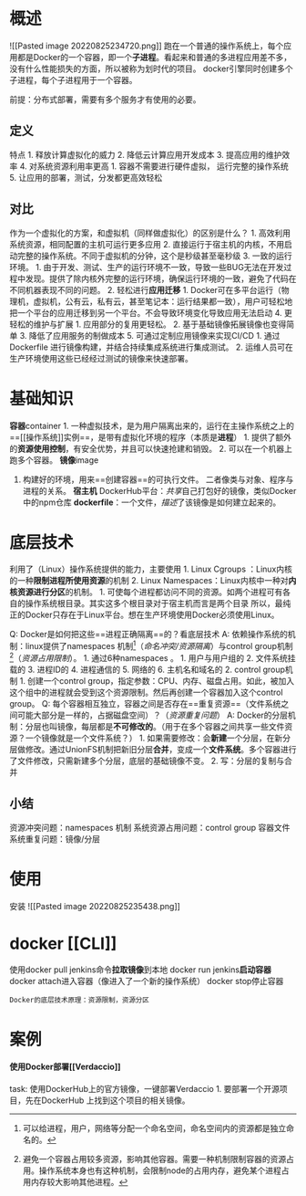 # 概述
![[Pasted image 20220825234720.png]]
跑在一个普通的操作系统上，每个应用都是Docker的一个容器，即一个**子进程**。看起来和普通的多进程应用差不多，没有什么性能损失的方面，所以被称为划时代的项目。
docker引擎同时创建多个子进程，每个子进程用于一个容器。

前提：分布式部署，需要有多个服务才有使用的必要。
## 定义
特点
	1. 释放计算虚拟化的威力
	2. 降低云计算应用开发成本
	3. 提高应用的维护效率
	4. 对系统资源利用率更高 
		1. 容器不需要进行硬件虚拟， 运行完整的操作系统
	5. 让应用的部署，测试，分发都更高效轻松
## 对比
作为一个虚拟化的方案，和虚拟机（同样做虚拟化）的区别是什么？
	1. 高效利用系统资源，相同配置的主机可运行更多应用
	2. 直接运行于宿主机的内核，不用启动完整的操作系统。不同于虚拟机的分钟，这个是秒级甚至毫秒级
	3. 一致的运行环境。
		1. 由于开发、测试、生产的运行环境不一致，导致一些BUG无法在开发过程中发现。提供了除内核外完整的运行环境，确保运行环境的一致，避免了代码在不同机器表现不同的问题。
		2. 轻松进行**应用迁移**
			1. Docker可在多平台运行（物理机，虚拟机，公有云，私有云，甚至笔记本：运行结果都一致），用户可轻松地把一个平台的应用迁移到另一个平台。不会导致环境变化导致应用无法启动
	4. 更轻松的维护与扩展
		1. 应用部分的复用更轻松。
		2. 基于基础镜像拓展镜像也变得简单
		3. 降低了应用服务的制做成本
	5. 可通过定制应用镜像来实现CI/CD
		1. 通过Dockerfile 进行镜像构建，并结合持续集成系统进行集成测试。
		2. 运维人员可在生产环境使用这些已经经过测试的镜像来快速部署。
# 基础知识
**容器**container
	1. 一种虚拟技术，是为用户隔离出来的，运行在主操作系统之上的==[[操作系统]]实例==，是带有虚拟化环境的程序（本质是**进程**）
		1. 提供了额外的**资源使用控制**，有安全优势，并且可以快速抢建和销毁。
	2. 可以在一个机器上跑多个容器。
**镜像**image
1. 构建好的环境，用来==创建容器==的可执行文件。
二者像类与对象、程序与进程的关系。
**宿主机**
DockerHub平台：*共享*自己打包好的镜像，类似Docker中的npm仓库
**dockerfile**：一个文件，*描述*了该镜像是如何建立起来的。
# 底层技术
利用了（Linux）操作系统提供的能力，主要使用
	1. Linux Cgroups ：Linux内核的一种**限制进程所使用资源**的机制
	2. Linux Namespaces：Linux内核中一种对**内核资源进行分区**的机制。
		1. 可使每个进程都访问不同的资源。如两个进程可有各自的操作系统根目录。其实这多个根目录对于宿主机而言是两个目录
所以，最纯正的Docker只存在于Linux平台。想在生产环境使用Docker必须使用Linux。

Q: Docker是如何把这些==进程正确隔离==的？看底层技术
A: 依赖操作系统的机制：linux提供了namespaces 机制[^1]（*命名冲突/资源隔离*）与control group机制[^2]（*资源占用限制*）。
	1. 通过6种namespaces 。
		1. 用户与用户组的
		2. 文件系统挂载的
		3. 进程ID的
		4. 进程通信的
		5. 网络的
		6. 主机名和域名的
	2. control group机制
		1. 创建一个control group，指定参数：CPU、内存、磁盘占用。如此，被加入这个组中的进程就会受到这个资源限制。然后再创建一个容器加入这个control group。
Q: 每个容器相互独立，容器之间是否存在==重复资源==（文件系统之间可能大部分是一样的，占据磁盘空间）？（*资源重复问题*）
A: Docker的分层机制：分层也叫镜像，每层都是**不可修改的**。（用于在多个容器之间共享一些文件资源？一个镜像就是一个文件系统？）
	1. 如果需要修改：会**新建**一个分层，在新分层做修改。通过UnionFS机制把新旧分层**合并**，变成一个**文件系统**。多个容器进行了文件修改，只需新建多个分层，底层的基础镜像不变。
	2. 写：分层的复制与合并
## 小结
资源冲突问题：namespaces 机制
系统资源占用问题：control group 
容器文件系统重复问题：镜像/分层
# 使用

安装
![[Pasted image 20220825235438.png]]
# docker [[CLI]] 
使用docker pull jenkins命令**拉取镜像**到本地
docker run jenkins**启动容器**
docker attach进入容器（像进入了一个新的操作系统）
docker stop停止容器
```ad-summary
Docker的底层技术原理：资源限制，资源分区

```

# 案例
#### 使用Docker部署[[Verdaccio]]
task: 使用DockerHub上的官方镜像，一键部署Verdaccio
	1. 要部署一个开源项目，先在DockerHub 上找到这个项目的相关镜像。

[^1]: 可以给进程，用户，网络等分配一个命名空间，命名空间内的资源都是独立命名的。
[^2]: 避免一个容器占用较多资源，影响其他容器。需要一种机制限制容器的资源占用。操作系统本身也有这种机制，会限制node的占用内存，避免某个进程占用内存较大影响其他进程。